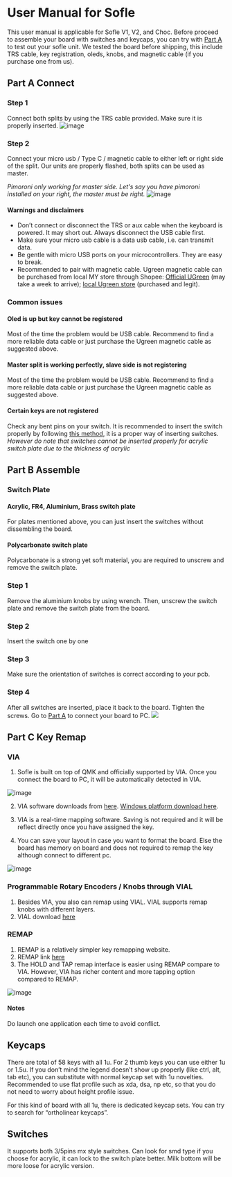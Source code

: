 # User Manual for Sofle

This user manual is applicable for Sofle V1, V2, and Choc. 
Before proceed to assemble your board with switches and keycaps, you can try with [Part A](https://github.com/superxc3/xcmkb/blob/main/list%20of%20items/list%20of%20keyboards/60percent/sofle/user%20manual.md#part-a-connect) to test out your sofle unit. We tested the board before shipping, this include TRS cable, key registration, oleds, knobs, and magnetic cable (if you purchase one from us). 

## Part A Connect 

### Step 1 
Connect both splits by using the TRS cable provided. Make sure it is properly inserted. 
![image](https://user-images.githubusercontent.com/79617315/150457931-cd488d1e-3cb7-4ce3-a2a7-16cdad78e0e2.png)

### Step 2 
Connect your micro usb / Type C / magnetic cable to either left or right side of the split. Our units are properly flashed, both splits can be used as master. 

*Pimoroni only working for master side. Let's say you have pimoroni installed on your right, the master must be right.*
![image](https://user-images.githubusercontent.com/79617315/150458013-4cbabd64-f0ea-4947-93ae-89137f7cf8f1.png)


#### Warnings and disclaimers
- Don’t connect or disconnect the TRS or aux cable when the keyboard is powered. It may short out. Always disconnect the USB cable first.
- Make sure your micro usb cable is a data usb cable, i.e. can transmit data. 
- Be gentle with micro USB ports on your microcontrollers. They are easy to break. 
- Recommended to pair with magnetic cable. Ugreen magnetic cable can be purchased from local MY store through Shopee: [Official UGreen](https://shopee.com.my/UGREEN-3A-Magnetic-Micro-USB-Cable-(100cm)-i.64923440.1619064012?sp_atk=90a0daf5-02a6-424b-93f6-f23fec3c7efe) (may take a week to arrive); [local Ugreen store](https://shopee.com.my/%F0%9F%87%B2%F0%9F%87%BE-UGREEN-Magnetic-Micro-USB-Cable-Fast-Charging-1-Meter-Nylon-Braided-Data-Magnet-USB-Cable-%F0%9F%87%B2%F0%9F%87%BE-i.24857778.9586773643?sp_atk=d176ec5a-5417-4007-ab65-a17f9fa2b2ad) (purchased and legit). 

### Common issues
#### Oled is up but key cannot be registered
Most of the time the problem would be USB cable. Recommend to find a more reliable data cable or just purchase the Ugreen magnetic cable as suggested above. 

#### Master split is working perfectly, slave side is not registering
Most of the time the problem would be USB cable. Recommend to find a more reliable data cable or just purchase the Ugreen magnetic cable as suggested above. 

#### Certain keys are not registered
Check any bent pins on your switch. It is recommended to insert the switch properly by following [this method](https://github.com/superxc3/xcmkb/blob/main/list%20of%20guide/sofle/user%20manual.md#polycarbonate-switch-plate), it is a proper way of inserting switches. 
*However do note that switches cannot be inserted properly for acrylic switch plate due to the thickness of acrylic*

## Part B Assemble 

### Switch Plate

#### Acrylic, FR4, Aluminium, Brass switch plate  
For plates mentioned above, you can just insert the switches without dissembling the board. 

#### Polycarbonate switch plate
Polycarbonate is a strong yet soft material, you are required to unscrew and remove the switch plate. 

### Step 1
Remove the aluminium knobs by using wrench. Then, unscrew the switch plate and remove the switch plate from the board. 

### Step 2
Insert the switch one by one

### Step 3 
Make sure the orientation of switches is correct according to your pcb. 

### Step 4
After all switches are inserted, place it back to the board. Tighten the screws. Go to [Part A](https://github.com/superxc3/xcmkb/blob/main/list%20of%20guide/sofle/user%20manual.md#part-a-connect) to connect your board to PC. 
![](https://user-images.githubusercontent.com/79617315/150452631-d44be381-1db2-464b-be66-542579b562e2.jpg)


## Part C Key Remap
### VIA
1. Sofle is built on top of QMK and officially supported by VIA. Once you connect the board to PC, it will be automatically detected in VIA. 

![image](https://user-images.githubusercontent.com/79617315/150453274-56f37c4d-e0c8-416a-886d-4fadf961090b.png)

2. VIA software downloads from [here](https://github.com/the-via/releases/releases/tag/v1.3.1).
[Windows platform download here](https://github.com/the-via/releases/releases/download/v1.3.1/via-1.3.1-win.exe). 

4. VIA is a real-time mapping software. Saving is not required and it will be reflect directly once you have assigned the key.

5. You can save your layout in case you want to format the board. Else the board has memory on board and does not required to remap the key although connect to different pc. 

![image](https://user-images.githubusercontent.com/79617315/150453954-8d949cf6-fcf2-4673-8b22-b27a6101c779.png)


### Programmable Rotary Encoders / Knobs through VIAL
1. Besides VIA, you also can remap using VIAL. VIAL supports remap knobs with different layers. 
2. VIAL download [here](https://get.vial.today/download/)


### REMAP
1. REMAP is a relatively simpler key remapping website. 
2. REMAP link [here](https://remap-keys.app/)
3. The HOLD and TAP remap interface is easier using REMAP compare to VIA. However, VIA has richer content and more tapping option compared to REMAP. 

![image](https://user-images.githubusercontent.com/79617315/150454359-ab1dcfd9-7e8e-475c-ab4a-ee005d808d9b.png)

#### Notes
Do launch one application each time to avoid conflict. 


## Keycaps
There are total of 58 keys with all 1u. For 2 thumb keys you can use either 1u or 1.5u. If you don’t mind the legend doesn’t show up properly (like ctrl, alt, tab etc), you can substitute with normal keycap set with 1u novelties. Recommended to use flat profile such as xda, dsa, np etc, so that you do not need to worry about height profile issue. 

For this kind of board with all 1u, there is dedicated keycap sets. You can try to search for “ortholinear keycaps”.

## Switches 
It supports both 3/5pins mx style switches. Can look for smd type if you choose for acrylic, it can lock to the switch plate better. Milk bottom will be more loose for acrylic version. 
